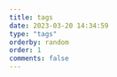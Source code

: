 ```yaml
---
title: tags
date: 2023-03-20 14:34:59
type: "tags"
orderby: random
order: 1
comments: false
---
```

